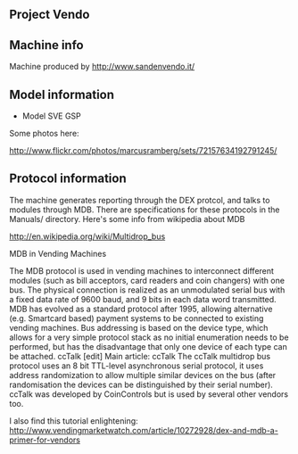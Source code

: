 ## Project Vendo

## Machine info

Machine produced by http://www.sandenvendo.it/

## Model information

* Model SVE GSP

Some photos here:

http://www.flickr.com/photos/marcusramberg/sets/72157634192791245/

## Protocol information

The machine generates reporting through the DEX protcol, and talks to modules through MDB. There are specifications for these protocols in the Manuals/ directory. Here's some info from wikipedia about MDB

http://en.wikipedia.org/wiki/Multidrop_bus

   MDB in Vending Machines 

The MDB protocol is used in vending machines to interconnect different modules (such as bill acceptors, card readers and coin changers) with one bus. The physical connection is realized as an unmodulated serial bus with a fixed data rate of 9600 baud, and 9 bits in each data word transmitted.
MDB has evolved as a standard protocol after 1995, allowing alternative (e.g. Smartcard based) payment systems to be connected to existing vending machines.
Bus addressing is based on the device type, which allows for a very simple protocol stack as no initial enumeration needs to be performed, but has the disadvantage that only one device of each type can be attached.
ccTalk [edit]
Main article: ccTalk
The ccTalk multidrop bus protocol uses an 8 bit TTL-level asynchronous serial protocol, it uses address randomization to allow multiple similar devices on the bus (after randomisation the devices can be distinguished by their serial number). ccTalk was developed by CoinControls but is used by several other vendors too.


I also find this tutorial enlightening:  http://www.vendingmarketwatch.com/article/10272928/dex-and-mdb-a-primer-for-vendors



